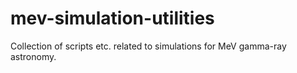 # mev-simulation-utilities
Collection of scripts etc. related to simulations for MeV gamma-ray astronomy.
